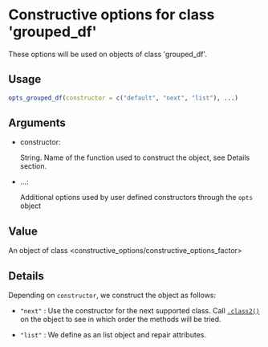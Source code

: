 # Constructive options for class 'grouped_df'

These options will be used on objects of class 'grouped_df'.

## Usage

``` r
opts_grouped_df(constructor = c("default", "next", "list"), ...)
```

## Arguments

- constructor:

  String. Name of the function used to construct the object, see Details
  section.

- ...:

  Additional options used by user defined constructors through the
  `opts` object

## Value

An object of class \<constructive_options/constructive_options_factor\>

## Details

Depending on `constructor`, we construct the object as follows:

- `"next"` : Use the constructor for the next supported class. Call
  [`.class2()`](https://rdrr.io/r/base/class.html) on the object to see
  in which order the methods will be tried.

- `"list"` : We define as an list object and repair attributes.
